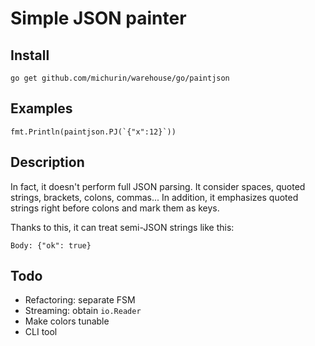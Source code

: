 # Simple JSON painter

## Install

    go get github.com/michurin/warehouse/go/paintjson

## Examples

    fmt.Println(paintjson.PJ(`{"x":12}`))

## Description

In fact, it doesn't perform full JSON parsing. It consider
spaces, quoted strings, brackets, colons, commas... In addition,
it emphasizes quoted strings right before colons and mark them
as keys.

Thanks to this, it can treat semi-JSON strings like this:

    Body: {"ok": true}

## Todo

- Refactoring: separate FSM
- Streaming: obtain `io.Reader`
- Make colors tunable
- CLI tool
